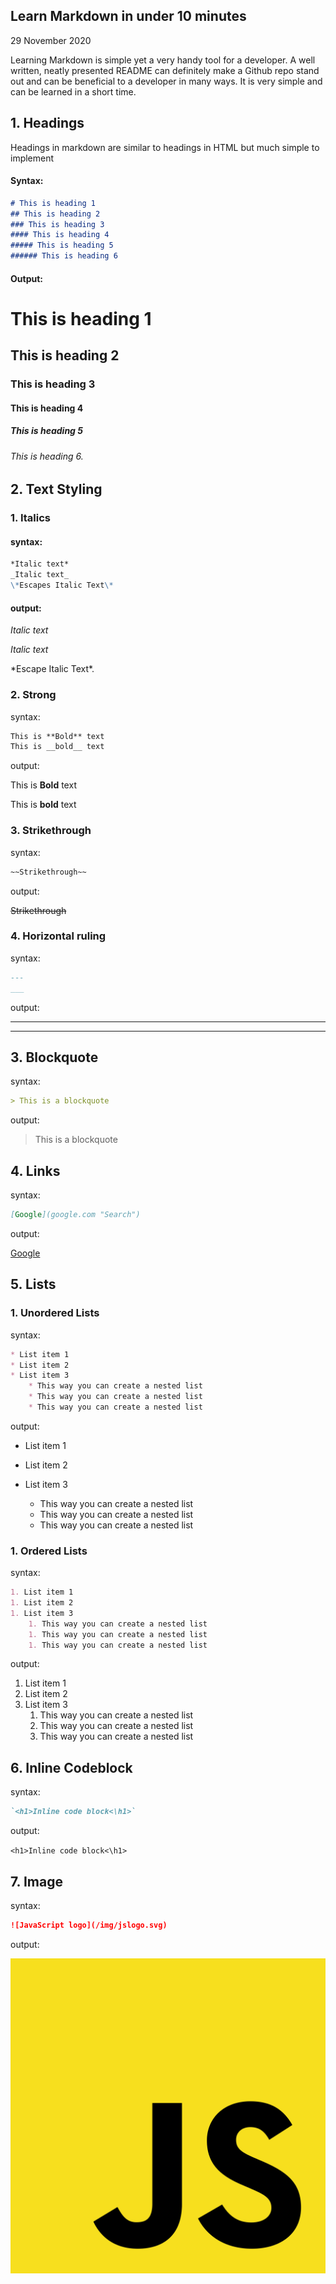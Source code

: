 ## Learn Markdown in under 10 minutes

29 November 2020

Learning Markdown is simple yet a very handy tool for a developer. A well written, neatly presented README can definitely make a Github repo stand out and can be beneficial to a developer in many ways. It is very simple and can be learned in a short time.

## 1. Headings
Headings in markdown are similar to headings in HTML but much simple to implement
#### Syntax:
```markdown
# This is heading 1 
## This is heading 2 
### This is heading 3 
#### This is heading 4 
##### This is heading 5 
###### This is heading 6

```
#### Output:
# This is heading 1 
## This is heading 2 
### This is heading 3 
#### This is heading 4 
##### This is heading 5 
###### This is heading 6. <br>




## 2. Text Styling
### 1. Italics

#### syntax: 
```markdown
*Italic text*
_Italic text_
\*Escapes Italic Text\*
```
#### output: 
*Italic text*

_Italic text_

\*Escape Italic Text\*.


### 2. Strong
syntax: 
```markdown
This is **Bold** text
This is __bold__ text

```
output:

This is **Bold** text

This is __bold__ text

### 3. Strikethrough

syntax: 
```markdown
~~Strikethrough~~
```
output:

~~Strikethrough~~

### 4. Horizontal ruling

syntax:
```markdown
---
___
```

output:

---

___


## 3. Blockquote

syntax:

```markdown
> This is a blockquote
```

output:

> This is a blockquote

## 4. Links

syntax:

```markdown
[Google](google.com "Search")
```

output:

[Google](google.com "Search")

## 5. Lists

### 1. Unordered Lists

syntax:

```markdown
* List item 1
* List item 2
* List item 3
    * This way you can create a nested list
    * This way you can create a nested list
    * This way you can create a nested list

```

output:

* List item 1

* List item 2

* List item 3
    * This way you can create a nested list
    * This way you can create a nested list
    * This way you can create a nested list


### 1. Ordered Lists

syntax:

```markdown
1. List item 1
1. List item 2
1. List item 3
    1. This way you can create a nested list
    1. This way you can create a nested list
    1. This way you can create a nested list

```

output:

1. List item 1
1. List item 2
1. List item 3
    1. This way you can create a nested list
    1. This way you can create a nested list
    1. This way you can create a nested list

## 6. Inline Codeblock

syntax:

```markdown
`<h1>Inline code block<\h1>`
```
output:


`<h1>Inline code block<\h1>`

## 7. Image

syntax:

```markdown
![JavaScript logo](/img/jslogo.svg)
```

output:

![JavaScript logo](/img/jslogo.svg)